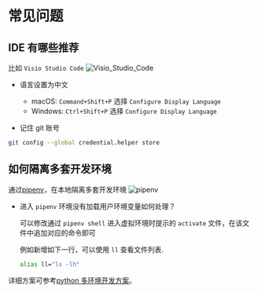 # 常见问题
## IDE 有哪些推荐

比如 `Visio Studio Code`
![Visio_Studio_Code](../assets/Visio_Studio_Code.png)

- 语言设置为中文
    - macOS: `Command+Shift+P` 选择 `Configure Display Language`
    - Windows: `Ctrl+Shift+P` 选择 `Configure Display Language`

- 记住 git 账号

```bash
git config --global credential.helper store
```

## 如何隔离多套开发环境

通过[pipenv](https://zhuanlan.zhihu.com/p/37581807)，在本地隔离多套开发环境
![pipenv](../assets/pipenv.png)

- 进入 `pipenv` 环境没有加载用户环境变量如何处理？

    可以修改通过 `pipenv shell` 进入虚拟环境时提示的 `activate` 文件，在该文件中追加对应的命令即可

    例如新增如下一行，可以使用 `ll` 查看文件列表.

    ```bash
    alias ll="ls -lh"
    ```

详细方案可参考[python 多环境开发方案](../DevBasics/PYTHON2_3.md)。
